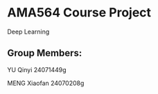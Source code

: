 # AMA564 Course Project
Deep Learning
## Group Members:
YU Qinyi      24071449g

MENG Xiaofan  24070208g
